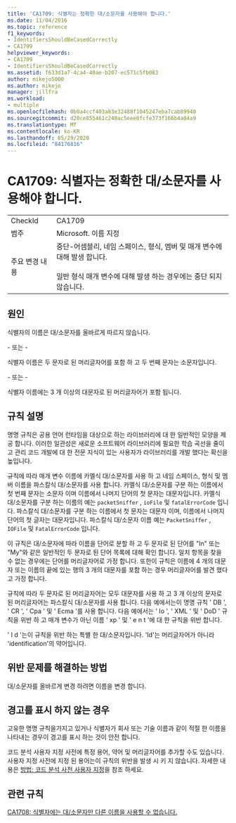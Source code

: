 ```yaml
---
title: 'CA1709: 식별자는 정확한 대/소문자를 사용해야 합니다.'
ms.date: 11/04/2016
ms.topic: reference
f1_keywords:
- IdentifiersShouldBeCasedCorrectly
- CA1709
helpviewer_keywords:
- CA1709
- IdentifiersShouldBeCasedCorrectly
ms.assetid: f633d1a7-4ca4-40ae-b207-ec571c5fb083
author: mikejo5000
ms.author: mikejo
manager: jillfra
ms.workload:
- multiple
ms.openlocfilehash: 0b0a4ccf403a83e32488f1045247eba7cab89940
ms.sourcegitcommit: d20ce855461c240ac5eee0fcfe373f166b4a04a9
ms.translationtype: MT
ms.contentlocale: ko-KR
ms.lasthandoff: 05/29/2020
ms.locfileid: "84176816"
---
```

# <a name="ca1709-identifiers-should-be-cased-correctly"></a>CA1709: 식별자는 정확한 대/소문자를 사용해야 합니다.

|||
|-|-|
|CheckId|CA1709|
|범주|Microsoft. 이름 지정|
|주요 변경 내용|중단-어셈블리, 네임 스페이스, 형식, 멤버 및 매개 변수에 대해 발생 합니다.<br /><br /> 일반 형식 매개 변수에 대해 발생 하는 경우에는 중단 되지 않습니다.|

## <a name="cause"></a>원인

식별자의 이름은 대/소문자를 올바르게 따르지 않습니다.

\- 또는 -

식별자 이름은 두 문자로 된 머리글자어를 포함 하 고 두 번째 문자는 소문자입니다.

\- 또는 -

식별자 이름에는 3 개 이상의 대문자로 된 머리글자어가 포함 됩니다.

## <a name="rule-description"></a>규칙 설명

명명 규칙은 공용 언어 런타임을 대상으로 하는 라이브러리에 대 한 일반적인 모양을 제공 합니다. 이러한 일관성은 새로운 소프트웨어 라이브러리에 필요한 학습 곡선을 줄이고 관리 코드 개발에 대 한 전문 지식이 있는 사용자가 라이브러리를 개발 했다는 확신을 높입니다.

규칙에 따라 매개 변수 이름에 카멜식 대/소문자를 사용 하 고 네임 스페이스, 형식 및 멤버 이름을 파스칼식 대/소문자를 사용 합니다. 카멜식 대/소문자를 구분 하는 이름에서 첫 번째 문자는 소문자 이며 이름에서 나머지 단어의 첫 문자는 대문자입니다. 카멜식 대/소문자를 구분 하는 이름의 예는 `packetSniffer` , `ioFile` 및 `fatalErrorCode` 입니다. 파스칼식 대/소문자를 구분 하는 이름에서 첫 문자는 대문자 이며, 이름에서 나머지 단어의 첫 글자는 대문자입니다. 파스칼식 대/소문자 이름 예는 `PacketSniffer` , `IOFile` 및 `FatalErrorCode` 입니다.

이 규칙은 대/소문자에 따라 이름을 단어로 분할 하 고 두 문자로 된 단어를 "In" 또는 "My"와 같은 일반적인 두 문자로 된 단어 목록에 대해 확인 합니다. 일치 항목을 찾을 수 없는 경우에는 단어를 머리글자어로 가정 합니다. 또한이 규칙은 이름에 4 개의 대문자 또는 이름의 끝에 있는 행의 3 개의 대문자를 포함 하는 경우 머리글자어를 발견 했다고 가정 합니다.

규칙에 따라 두 문자로 된 머리글자어는 모두 대문자를 사용 하 고 3 개 이상의 문자로 된 머리글자어는 파스칼식 대/소문자를 사용 합니다. 다음 예에서는이 명명 규칙 ' DB ', ' CR ', ' Cpa ' 및 ' Ecma '를 사용 합니다. 다음 예에서는 ' Io ', ' XML ' 및 ' DoD ' 규칙을 위반 하 고 매개 변수가 아닌 이름 ' xp ' 및 ' e n t '에 대 한 규칙을 위반 합니다.

' I d '는이 규칙을 위반 하는 특별 한 대/소문자입니다. 'Id'는 머리글자어가 아니라 'identification'의 약어입니다.

## <a name="how-to-fix-violations"></a>위반 문제를 해결하는 방법

대/소문자를 올바르게 변경 하려면 이름을 변경 합니다.

## <a name="when-to-suppress-warnings"></a>경고를 표시 하지 않는 경우

고유한 명명 규칙을가지고 있거나 식별자가 회사 또는 기술 이름과 같이 적절 한 이름을 나타내는 경우이 경고를 표시 하는 것이 안전 합니다.

코드 분석 사용자 지정 사전에 특정 용어, 약어 및 머리글자어를 추가할 수도 있습니다. 사용자 지정 사전에 지정 된 용어는이 규칙의 위반을 발생 시 키 지 않습니다. 자세한 내용은 [방법: 코드 분석 사전 사용자 지정](../code-quality/how-to-customize-the-code-analysis-dictionary.md)을 참조 하세요.

## <a name="related-rules"></a>관련 규칙

[CA1708: 식별자에는 대/소문자만 다른 이름을 사용할 수 없습니다.](../code-quality/ca1708.md)
